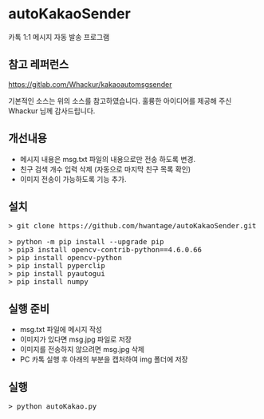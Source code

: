 # autoKakaoSender
카톡 1:1 메시지 자동 발송 프로그램

## 참고 레퍼런스
https://gitlab.com/Whackur/kakaoautomsgsender

기본적인 소스는 위의 소스를 참고하였습니다. 훌륭한 아이디어를 제공해 주신 Whackur 님께 감사드립니다.

## 개선내용
* 메시지 내용은 msg.txt 파일의 내용으로만 전송 하도록 변경.
* 친구 검색 개수 입력 삭제 (자동으로 마지막 친구 목록 확인)
* 이미지 전송이 가능하도록 기능 추가.

## 설치
<pre>
> git clone https://github.com/hwantage/autoKakaoSender.git

> python -m pip install --upgrade pip
> pip3 install opencv-contrib-python==4.6.0.66
> pip install opencv-python
> pip install pyperclip
> pip install pyautogui
> pip install numpy
</pre>

## 실행 준비
* msg.txt 파일에 메시지 작성
* 이미지가 있다면 msg.jpg 파일로 저장
* 이미지를 전송하지 않으려면 msg.jpg 삭제
* PC 카톡 실행 후 아래의 부분을 캡처하여 img 폴더에 저장


## 실행
<pre>
> python autoKakao.py
</pre>
